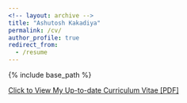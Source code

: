 ```yaml
---
<!-- layout: archive -->
title: "Ashutosh Kakadiya"
permalink: /cv/
author_profile: true
redirect_from:
  - /resume
---
```


{% include base_path %}


[Click to View My Up-to-date Curriculum Vitae [PDF]](http://ashutoshaay26.github.io/files/Ashutosh_Resume.pdf)
